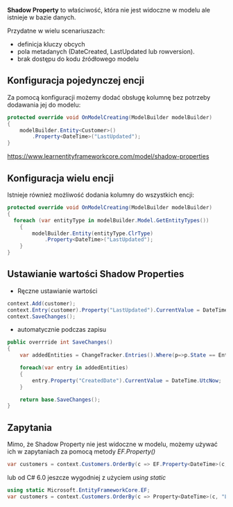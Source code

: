 **Shadow Property** to właściwość, która nie jest widoczne w modelu ale istnieje w bazie danych. 

Przydatne w wielu scenariuszach:
- definicja kluczy obcych
- pola metadanych (DateCreated, LastUpdated lub rowversion).
- brak dostępu do kodu źródłowego modelu

## Konfiguracja pojedynczej encji
Za pomocą konfiguracji możemy dodać obsługę kolumnę bez potrzeby dodawania jej do modelu:

~~~ csharp
protected override void OnModelCreating(ModelBuilder modelBuilder)
{
	modelBuilder.Entity<Customer>()
		.Property<DateTime>("LastUpdated");
}

~~~

https://www.learnentityframeworkcore.com/model/shadow-properties

## Konfiguracja wielu encji

Istnieje również możliwość dodania kolumny do wszystkich encji:
```csharp
protected override void OnModelCreating(ModelBuilder modelBuilder)
{
  foreach (var entityType in modelBuilder.Model.GetEntityTypes())
    {
        modelBuilder.Entity(entityType.ClrType)
            .Property<DateTime>("LastUpdated");
    }
}
```
## Ustawianie wartości Shadow Properties 

- Ręczne ustawianie wartości
~~~ csharp
context.Add(customer);
context.Entry(customer).Property("LastUpdated").CurrentValue = DateTime.UtcNow();
context.SaveChanges();
~~~

- automatycznie podczas zapisu
~~~ csharp
public overrride int SaveChanges()
{
    var addedEntities = ChangeTracker.Entries().Where(p=>p.State == EntityState.Added);

    foreach(var entry in addedEntities)
    {
        entry.Property("CreatedDate").CurrentValue = DateTime.UtcNow;
    }

    return base.SaveChanges();
}
~~~

## Zapytania

Mimo, że Shadow Property nie jest widoczne w modelu, możemy używać ich w zapytaniach za pomocą metody _EF.Property()_
~~~ csharp
var customers = context.Customers.OrderBy(c => EF.Property<DateTime>(c, "LastUpdated"));
~~~

lub od C# 6.0 jeszcze wygodniej z użyciem _using static_

~~~ csharp
using static Microsoft.EntityFrameworkCore.EF;
var customers = context.Customers.OrderBy(c => Property<DateTime>(c, "LastUpdated"));
~~~